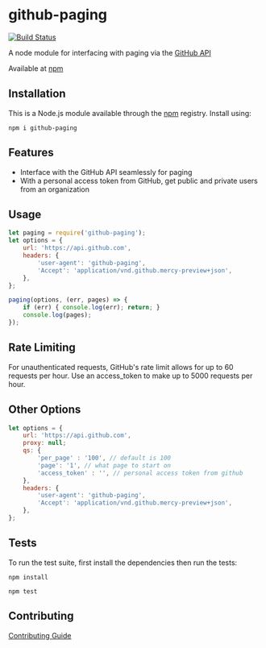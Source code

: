 # github-paging
[![Build Status](https://travis-ci.org/jakedallinson/github-paging.svg?branch=master)](https://travis-ci.org/jakedallinson/github-paging)

A node module for interfacing with paging via the [GitHub API](https://developer.github.com/v3/ "GitHub API")

Available at [npm](https://www.npmjs.com/package/github-paging "npm")

## Installation

This is a Node.js module available through the [npm](https://www.npmjs.com "npm") registry. Install using:

`npm i github-paging`

## Features

* Interface with the GitHub API seamlessly for paging
* With a personal access token from GitHub, get public and private users from an organization

## Usage

```js
let paging = require('github-paging');
let options = {
    url: 'https://api.github.com',
    headers: {
        'user-agent': 'github-paging',
        'Accept': 'application/vnd.github.mercy-preview+json',
    },
};

paging(options, (err, pages) => {
    if (err) { console.log(err); return; }
    console.log(pages);
});
```

## Rate Limiting

For unauthenticated requests, GitHub's rate limit allows for up to 60 requests per hour. Use an access_token to make up to 5000 requests per hour.

## Other Options

```js
let options = {
    url: 'https://api.github.com',
    proxy: null;
    qs: {
        'per_page' : '100', // default is 100
        'page': '1', // what page to start on
        'access_token' : '', // personal access token from github
    },
    headers: {
        'user-agent': 'github-paging',
        'Accept': 'application/vnd.github.mercy-preview+json',
    },
};
```

## Tests

To run the test suite, first install the dependencies then run the tests:

`npm install`

`npm test`

## Contributing

[Contributing Guide](https://github.com/jakedallinson/github-paging/blob/master/CONTRIBUTING.md "Contributing Guide")